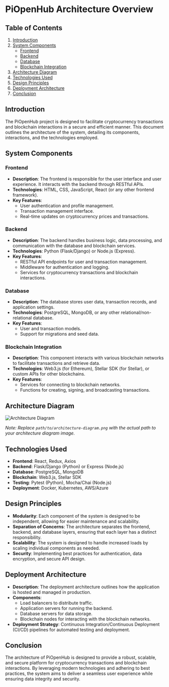 # PiOpenHub Architecture Overview

## Table of Contents
1. [Introduction](#introduction)
2. [System Components](#system-components)
   - [Frontend](#frontend)
   - [Backend](#backend)
   - [Database](#database)
   - [Blockchain Integration](#blockchain-integration)
3. [Architecture Diagram](#architecture-diagram)
4. [Technologies Used](#technologies-used)
5. [Design Principles](#design-principles)
6. [Deployment Architecture](#deployment-architecture)
7. [Conclusion](#conclusion)

## Introduction
The PiOpenHub project is designed to facilitate cryptocurrency transactions and blockchain interactions in a secure and efficient manner. This document outlines the architecture of the system, detailing its components, interactions, and the technologies employed.

## System Components

### Frontend
- **Description**: The frontend is responsible for the user interface and user experience. It interacts with the backend through RESTful APIs.
- **Technologies**: HTML, CSS, JavaScript, React (or any other frontend framework).
- **Key Features**:
  - User authentication and profile management.
  - Transaction management interface.
  - Real-time updates on cryptocurrency prices and transactions.

### Backend
- **Description**: The backend handles business logic, data processing, and communication with the database and blockchain services.
- **Technologies**: Python (Flask/Django) or Node.js (Express).
- **Key Features**:
  - RESTful API endpoints for user and transaction management.
  - Middleware for authentication and logging.
  - Services for cryptocurrency transactions and blockchain interactions.

### Database
- **Description**: The database stores user data, transaction records, and application settings.
- **Technologies**: PostgreSQL, MongoDB, or any other relational/non-relational database.
- **Key Features**:
  - User and transaction models.
  - Support for migrations and seed data.

### Blockchain Integration
- **Description**: This component interacts with various blockchain networks to facilitate transactions and retrieve data.
- **Technologies**: Web3.js (for Ethereum), Stellar SDK (for Stellar), or custom APIs for other blockchains.
- **Key Features**:
  - Services for connecting to blockchain networks.
  - Functions for creating, signing, and broadcasting transactions.

## Architecture Diagram
![Architecture Diagram](path/to/architecture-diagram.png)

*Note: Replace `path/to/architecture-diagram.png` with the actual path to your architecture diagram image.*

## Technologies Used
- **Frontend**: React, Redux, Axios
- **Backend**: Flask/Django (Python) or Express (Node.js)
- **Database**: PostgreSQL, MongoDB
- **Blockchain**: Web3.js, Stellar SDK
- **Testing**: Pytest (Python), Mocha/Chai (Node.js)
- **Deployment**: Docker, Kubernetes, AWS/Azure

## Design Principles
- **Modularity**: Each component of the system is designed to be independent, allowing for easier maintenance and scalability.
- **Separation of Concerns**: The architecture separates the frontend, backend, and database layers, ensuring that each layer has a distinct responsibility.
- **Scalability**: The system is designed to handle increased loads by scaling individual components as needed.
- **Security**: Implementing best practices for authentication, data encryption, and secure API design.

## Deployment Architecture
- **Description**: The deployment architecture outlines how the application is hosted and managed in production.
- **Components**:
  - Load balancers to distribute traffic.
  - Application servers for running the backend.
  - Database servers for data storage.
  - Blockchain nodes for interacting with the blockchain networks.
- **Deployment Strategy**: Continuous Integration/Continuous Deployment (CI/CD) pipelines for automated testing and deployment.

## Conclusion
The architecture of PiOpenHub is designed to provide a robust, scalable, and secure platform for cryptocurrency transactions and blockchain interactions. By leveraging modern technologies and adhering to best practices, the system aims to deliver a seamless user experience while ensuring data integrity and security.
